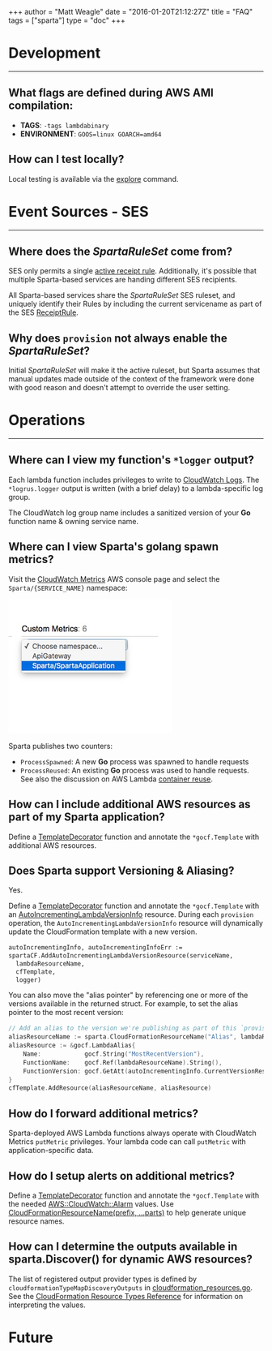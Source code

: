 +++
author = "Matt Weagle"
date = "2016-01-20T21:12:27Z"
title = "FAQ"
tags = ["sparta"]
type = "doc"
+++

# Development
<hr />

## What flags are defined during AWS AMI compilation:

* **TAGS**:         `-tags lambdabinary`
* **ENVIRONMENT**:  `GOOS=linux GOARCH=amd64`

## How can I test locally?

Local testing is available via the [explore](/docs/local_testing/) command.

# Event Sources - SES
<hr />

## Where does the _SpartaRuleSet_ come from?

SES only permits a single [active receipt rule](http://docs.aws.amazon.com/ses/latest/APIReference/API_SetActiveReceiptRuleSet.html).  Additionally, it's possible that multiple Sparta-based services are handing different SES recipients.

All Sparta-based services share the _SpartaRuleSet_ SES ruleset, and uniquely identify their Rules by including the current servicename as part of the SES [ReceiptRule](http://docs.aws.amazon.com/ses/latest/APIReference/API_CreateReceiptRule.html).

## Why does `provision` not always enable the _SpartaRuleSet_?

Initial _SpartaRuleSet_ will make it the active ruleset, but Sparta assumes that manual updates made outside of the context of the framework were done with good reason and doesn't attempt to override the user setting.

# Operations
<hr />

## Where can I view my function's `*logger` output?

Each lambda function includes privileges to write to [CloudWatch Logs](https://console.aws.amazon.com/cloudwatch/home).  The `*logrus.logger` output is written (with a brief delay) to a lambda-specific log group.

The CloudWatch log group name includes a sanitized version of your **Go** function name & owning service name.

## Where can I view Sparta's golang spawn metrics?

Visit the [CloudWatch Metrics](https://aws.amazon.com/cloudwatch/) AWS console page and select the `Sparta/{SERVICE_NAME}` namespace:

![CloudWatch](/images/faq/CloudWatch_Management_Console.jpg)

Sparta publishes two counters:

  * `ProcessSpawned`: A new **Go** process was spawned to handle requests
  * `ProcessReused`: An existing **Go** process was used to handle requests.  See also the discussion on AWS Lambda [container reuse](https://aws.amazon.com/blogs/compute/container-reuse-in-lambda/).

## How can I include additional AWS resources as part of my Sparta application?

Define a [TemplateDecorator](https://godoc.org/github.com/mweagle/Sparta#TemplateDecorator) function and annotate the `*gocf.Template` with additional AWS resources.

## Does Sparta support Versioning & Aliasing?

Yes.

Define a [TemplateDecorator](https://godoc.org/github.com/mweagle/Sparta#TemplateDecorator) function and annotate the `*gocf.Template` with an [AutoIncrementingLambdaVersionInfo](https://godoc.org/github.com/mweagle/Sparta/aws/cloudformation#AutoIncrementingLambdaVersionInfo) resource. During each `provision` operation, the `AutoIncrementingLambdaVersionInfo` resource will dynamically update the CloudFormation template with a new version.

```golang
autoIncrementingInfo, autoIncrementingInfoErr := spartaCF.AddAutoIncrementingLambdaVersionResource(serviceName,
  lambdaResourceName,
  cfTemplate,
  logger)
```

You can also move the "alias pointer" by referencing one or more of the versions available in the returned struct. For example, to set the alias pointer to the most recent version:

```go
// Add an alias to the version we're publishing as part of this `provision` operation
aliasResourceName := sparta.CloudFormationResourceName("Alias", lambdaResourceName)
aliasResource := &gocf.LambdaAlias{
    Name:            gocf.String("MostRecentVersion"),
    FunctionName:    gocf.Ref(lambdaResourceName).String(),
    FunctionVersion: gocf.GetAtt(autoIncrementingInfo.CurrentVersionResourceName, "Version").String(),
}
cfTemplate.AddResource(aliasResourceName, aliasResource)
```

## How do I forward additional metrics?

Sparta-deployed AWS Lambda functions always operate with CloudWatch Metrics `putMetric` privileges.  Your lambda code can call `putMetric` with application-specific data.

## How do I setup alerts on additional metrics?

Define a [TemplateDecorator](https://godoc.org/github.com/mweagle/Sparta#TemplateDecorator) function and annotate the `*gocf.Template` with the needed [AWS::CloudWatch::Alarm](https://godoc.org/github.com/crewjam/go-cloudformation#CloudWatchAlarm) values.  Use [CloudFormationResourceName(prefix, ...parts)](https://godoc.org/github.com/mweagle/Sparta#CloudFormationResourceName) to help generate unique resource names.

## How can I determine the outputs available in sparta.Discover() for dynamic AWS resources?

The list of registered output provider types is defined by `cloudformationTypeMapDiscoveryOutputs` in [cloudformation_resources.go](https://github.com/mweagle/Sparta/blob/master/cloudformation_resources.go).  See the [CloudFormation Resource Types Reference](http://docs.aws.amazon.com/AWSCloudFormation/latest/UserGuide/aws-template-resource-type-ref.html) for information on interpreting the values.

# Future
